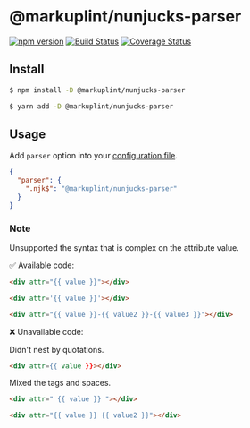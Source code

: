 # @markuplint/nunjucks-parser

[![npm version](https://badge.fury.io/js/%40markuplint%2Fnunjucks-parser.svg)](https://www.npmjs.com/package/@markuplint/nunjucks-parser)
[![Build Status](https://travis-ci.org/markuplint/markuplint.svg?branch=main)](https://travis-ci.org/markuplint/markuplint)
[![Coverage Status](https://coveralls.io/repos/github/markuplint/markuplint/badge.svg?branch=main)](https://coveralls.io/github/markuplint/markuplint?branch=main)

## Install

```sh
$ npm install -D @markuplint/nunjucks-parser

$ yarn add -D @markuplint/nunjucks-parser
```

## Usage

Add `parser` option into your [configuration file](https://markuplint.dev/configuration#parser).

```json
{
  "parser": {
    ".njk$": "@markuplint/nunjucks-parser"
  }
}
```

### Note

Unsupported the syntax that is complex on the attribute value.

✅ Available code:

```html
<div attr="{{ value }}"></div>
```

<!-- prettier-ignore-start -->
```html
<div attr='{{ value }}'></div>
```
<!-- prettier-ignore-end -->

```html
<div attr="{{ value }}-{{ value2 }}-{{ value3 }}"></div>
```

❌ Unavailable code:

Didn't nest by quotations.

<!-- prettier-ignore-start -->
```html
<div attr={{ value }}></div>
```
<!-- prettier-ignore-end -->

Mixed the tags and spaces.

```html
<div attr=" {{ value }} "></div>
```

```html
<div attr="{{ value }} {{ value2 }}"></div>
```
